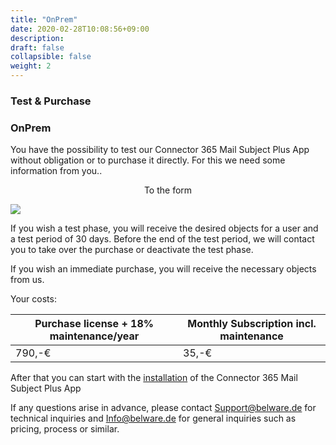 ```yaml
---
title: "OnPrem"
date: 2020-02-28T10:08:56+09:00
description: 
draft: false
collapsible: false
weight: 2
---
```

### Test & Purchase

### OnPrem
You have the possibility to test our Connector 365 Mail Subject Plus App without obligation or to purchase it directly. For this we need some information from you..

<p style="text-align: center;">
To the form
</p>

[<img src="/images/apps/Forms_easy.png">](https://forms.office.com/Pages/ResponsePage.aspx?id=wbg8p1B5wk60E37fEWJ6gK10RbLPyuxOs2bKXXZxm8JUM0tNOEJVMlIxUkpOQzJTN0owME5OV0wwNy4u)

If you wish a test phase, you will receive the desired objects for a user and a test period of 30 days. Before the end of the test period, we will contact you to take over the purchase or deactivate the test phase.

If you wish an immediate purchase, you will receive the necessary objects from us.

Your costs:

| Purchase license + 18% maintenance/year | Monthly Subscription incl. maintenance |
|-----------------------------------------|----------------------------------------|
|790,-€                                   |35,-€                                   |

After that you can start with the [installation](/en-us/apps/mailsubject/first-steps/installation/) of the Connector 365 Mail Subject Plus App

If any questions arise in advance, please contact Support@belware.de for technical inquiries and Info@belware.de for general inquiries such as pricing, process or similar.
